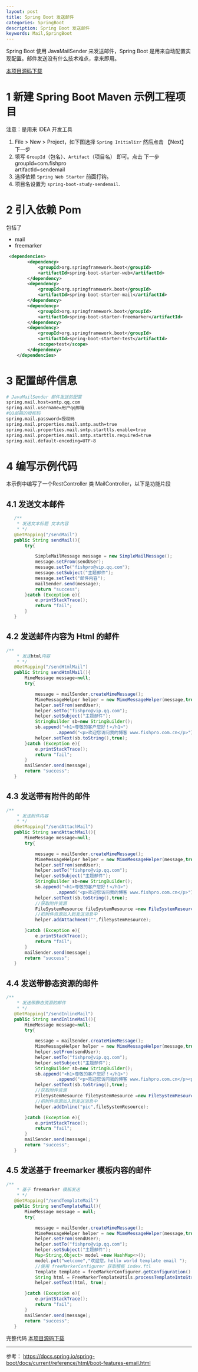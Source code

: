 ```yaml
---
layout: post
title: Spring Boot 发送邮件
categories: SpringBoot
description: Spring Boot 发送邮件
keywords: Mail,SpringBoot
---
```


Spring Boot 使用 JavaMailSender 来发送邮件，Spring Boot 是用来自动配置实现配置。邮件发送没有什么技术难点，拿来即用。


[本项目源码下载](https://github.com/fishpro/spring-boot-study/tree/master/spring-boot-study-sendemail)

# 1 新建 Spring Boot Maven 示例工程项目
注意：是用来 IDEA 开发工具
1. File > New > Project，如下图选择 `Spring Initializr` 然后点击 【Next】下一步
2. 填写 `GroupId`（包名）、`Artifact`（项目名） 即可。点击 下一步
    groupId=com.fishpro   
    artifactId=sendemail
3. 选择依赖 `Spring Web Starter` 前面打钩。
4. 项目名设置为 `spring-boot-study-sendemail`.
   
# 2 引入依赖 Pom
包括了
- mail
- freemarker
```xml
 <dependencies>
        <dependency>
            <groupId>org.springframework.boot</groupId>
            <artifactId>spring-boot-starter-web</artifactId>
        </dependency>
        <dependency>
            <groupId>org.springframework.boot</groupId>
            <artifactId>spring-boot-starter-mail</artifactId>
        </dependency>
        <dependency>
            <groupId>org.springframework.boot</groupId>
            <artifactId>spring-boot-starter-freemarker</artifactId>
        </dependency>
        <dependency>
            <groupId>org.springframework.boot</groupId>
            <artifactId>spring-boot-starter-test</artifactId>
            <scope>test</scope>
        </dependency>
    </dependencies>
```

# 3 配置邮件信息
```bash
# JavaMailSender 邮件发送的配置
spring.mail.host=smtp.qq.com
spring.mail.username=用户qq邮箱
#QQ邮箱的授权码
spring.mail.password=授权码
spring.mail.properties.mail.smtp.auth=true
spring.mail.properties.mail.smtp.starttls.enable=true
spring.mail.properties.mail.smtp.starttls.required=true
spring.mail.default-encoding=UTF-8
```

# 4 编写示例代码
本示例中编写了一个RestController 类 MailController，以下是功能片段
## 4.1 发送文本邮件
 ```java
    /**
     * 发送文本标题 文本内容
     * */
    @GetMapping("/sendMail")
    public String sendMail(){
        try{

            SimpleMailMessage message = new SimpleMailMessage();
            message.setFrom(sendUser);
            message.setTo("fishpro@vip.qq.com");
            message.setSubject("主题邮件");
            message.setText("邮件内容");
            mailSender.send(message);
            return "success";
        }catch (Exception e){
            e.printStackTrace();
            return "fail";
        }
    }
 ```

## 4.2 发送邮件内容为 Html 的邮件
 ```java
 /**
     * 发送html内容
     * */
    @GetMapping("/sendHtmlMail")
    public String sendHtmlMail(){
        MimeMessage message=null;
        try{

            message = mailSender.createMimeMessage();
            MimeMessageHelper helper = new MimeMessageHelper(message,true);
            helper.setFrom(sendUser);
            helper.setTo("fishpro@vip.qq.com");
            helper.setSubject("主题邮件");
            StringBuilder sb=new StringBuilder();
            sb.append("<h1>尊敬的客户您好！</h1>")
                    .append("<p>欢迎您访问我的博客 www.fishpro.com.cn</p>");
            helper.setText(sb.toString(),true);
        }catch (Exception e){
            e.printStackTrace();
            return "fail";
        }
        mailSender.send(message);
        return "success";
    }
 ```

## 4.3 发送带有附件的邮件
 ```java
/**
     * 发送附件内容
     * */
    @GetMapping("/sendAttachMail")
    public String sendAttachMail(){
        MimeMessage message=null;
        try{

            message = mailSender.createMimeMessage();
            MimeMessageHelper helper = new MimeMessageHelper(message,true);
            helper.setFrom(sendUser);
            helper.setTo("fishpro@vip.qq.com");
            helper.setSubject("主题邮件");
            StringBuilder sb=new StringBuilder();
            sb.append("<h1>尊敬的客户您好！</h1>")
                    .append("<p>欢迎您访问我的博客 www.fishpro.com.cn</p>");
            helper.setText(sb.toString(),true);
            //获取附件资源
            FileSystemResource fileSystemResource =new FileSystemResource(new File(""));
            //把附件资源加入到发送消息中
            helper.addAttachment("",fileSystemResource);

        }catch (Exception e){
            e.printStackTrace();
            return "fail";
        }
        mailSender.send(message);
        return "success";
    }
 ```


## 4.4 发送带静态资源的邮件
 ```java
 /**
     * 发送带静态资源的邮件
     * */
    @GetMapping("/sendInlineMail")
    public String sendInlineMail(){
        MimeMessage message=null;
        try{

            message = mailSender.createMimeMessage();
            MimeMessageHelper helper = new MimeMessageHelper(message,true);
            helper.setFrom(sendUser);
            helper.setTo("fishpro@vip.qq.com");
            helper.setSubject("主题邮件");
            StringBuilder sb=new StringBuilder();
            sb.append("<h1>尊敬的客户您好！</h1>")
                    .append("<p>欢迎您访问我的博客 www.fishpro.com.cn</p><p><img src='cid:pic' /></p>");
            helper.setText(sb.toString(),true);
            //获取附件资源
            FileSystemResource fileSystemResource =new FileSystemResource(new File(""));
            //把附件资源加入到发送消息中
            helper.addInline("pic",fileSystemResource);

        }catch (Exception e){
            e.printStackTrace();
            return "fail";
        }
        mailSender.send(message);
        return "success";
    }
 ```

## 4.5 发送基于 freemarker 模板内容的邮件
 ```java
/**
     * 基于 freemarker 模板发送
     * */
    @GetMapping("/sendTemplateMail")
    public String sendTemplateMail(){
        MimeMessage message = null;
        try{

            message = mailSender.createMimeMessage();
            MimeMessageHelper helper = new MimeMessageHelper(message,true);
            helper.setFrom(sendUser);
            helper.setTo("fishpro@vip.qq.com");
            helper.setSubject("主题邮件");
            Map<String,Object> model =new HashMap<>();
            model.put("welcome","欢迎您，hello world template email ");
            //使用 freeMarkerConfigurer 获取模板 index.ftl
            Template template = freeMarkerConfigurer.getConfiguration().getTemplate("index.ftl");
            String html = FreeMarkerTemplateUtils.processTemplateIntoString(template, model);
            helper.setText(html, true);

        }catch (Exception e){
            e.printStackTrace();
            return "fail";
        }
        mailSender.send(message);
        return "success";
    }
 ```

完整代码 
[本项目源码下载](https://github.com/fishpro/spring-boot-study/tree/master/spring-boot-study-sendemail)

----
参考：
https://docs.spring.io/spring-boot/docs/current/reference/html/boot-features-email.html